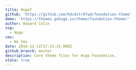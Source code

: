 ```yaml
---
title: Hugof
github: 'https://github.com/hdcdstr8fwd/foundation-theme'
demo: 'https://themes.gohugo.io/theme/foundation-theme/'
author: Howard Colin
ssg:
  - Hugo
cms:
  - No Cms
date: 2016-12-11T17:15:15.000Z
github_branch: master
description: Core theme files for Hugo Foundation.
stale: true
---
```

